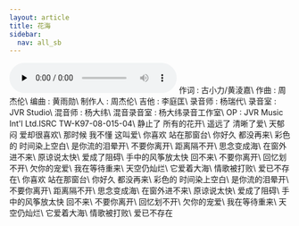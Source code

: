 ```yaml
---
layout: article
title: 花海
sidebar:
  nav: all_sb
---
```

<audio id="audio" controls="" preload="none">
    <source src="../src/花海.mp3">
</audio>
作词 : 古小力/黄淩嘉\
作曲 : 周杰伦\
编曲 : 黄雨勋\
制作人 : 周杰伦\
吉他 : 李庭匡\
录音师 : 杨瑞代\
录音室 : JVR Studio\
混音师 : 杨大纬\
混音录音室 : 杨大纬录音工作室\
OP : JVR Music Int'l Ltd.ISRC TW-K97-08-015-04\
静止了 所有的花开\
遥远了 清晰了爱\
天郁闷 爱却很喜欢\
那时候 我不懂 这叫爱\
你喜欢 站在那窗台\
你好久 都没再来\
彩色的 时间染上空白\
是你流的泪晕开\
不要你离开\
距离隔不开\
思念变成海\
在窗外进不来\
原谅说太快\
爱成了阻碍\
手中的风筝放太快 回不来\
不要你离开\
回忆划不开\
欠你的宠爱\
我在等待重来\
天空仍灿烂\
它爱着大海\
情歌被打败\
爱已不存在\
你喜欢 站在那窗台\
你好久 都没再来\
彩色的 时间染上空白\
是你流的泪晕开\
不要你离开\
距离隔不开\
思念变成海\
在窗外进不来\
原谅说太快\
爱成了阻碍\
手中的风筝放太快 回不来\
不要你离开\
回忆划不开\
欠你的宠爱\
我在等待重来\
天空仍灿烂\
它爱着大海\
情歌被打败\
爱已不存在